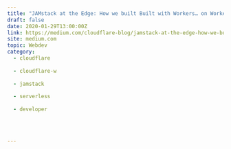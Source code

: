 ```yaml
---
title: "JAMstack at the Edge: How we built Built with Workers… on Workers"
draft: false
date: 2020-01-29T13:00:00Z
link: https://medium.com/cloudflare-blog/jamstack-at-the-edge-how-we-built-built-with-workers-on-workers-a59b851abef9?source=rss------jamstack-5&utm_medium=RSS&utm_source=hune
site: medium.com
topic: Webdev
category:
  - cloudflare
  
  - cloudflare-w
  
  - jamstack
  
  - serverless
  
  - developer
  
   
  

---
```

